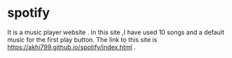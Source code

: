 # spotify
It is a music player website .
In this site ,I have used 10 songs and a default music for the first play button.
The link to this site is https://akhi799.github.io/spotify/index.html .
